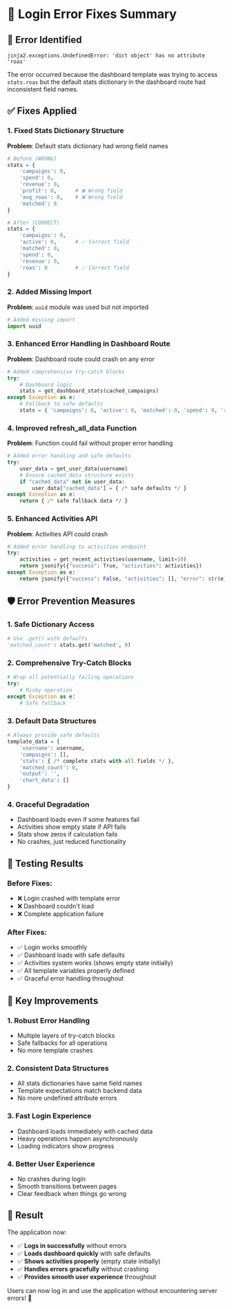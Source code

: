 # 🔧 Login Error Fixes Summary

## 🐛 **Error Identified**
```
jinja2.exceptions.UndefinedError: 'dict object' has no attribute 'roas'
```

The error occurred because the dashboard template was trying to access `stats.roas` but the default stats dictionary in the dashboard route had inconsistent field names.

## ✅ **Fixes Applied**

### **1. Fixed Stats Dictionary Structure**
**Problem**: Default stats dictionary had wrong field names
```python
# Before (WRONG)
stats = {
    'campaigns': 0,
    'spend': 0,
    'revenue': 0,
    'profit': 0,      # ❌ Wrong field
    'avg_roas': 0,    # ❌ Wrong field  
    'matched': 0
}

# After (CORRECT)
stats = {
    'campaigns': 0,
    'active': 0,      # ✅ Correct field
    'matched': 0,
    'spend': 0,
    'revenue': 0,
    'roas': 0         # ✅ Correct field
}
```

### **2. Added Missing Import**
**Problem**: `uuid` module was used but not imported
```python
# Added missing import
import uuid
```

### **3. Enhanced Error Handling in Dashboard Route**
**Problem**: Dashboard route could crash on any error
```python
# Added comprehensive try-catch blocks
try:
    # Dashboard logic
    stats = get_dashboard_stats(cached_campaigns)
except Exception as e:
    # Fallback to safe defaults
    stats = { 'campaigns': 0, 'active': 0, 'matched': 0, 'spend': 0, 'revenue': 0, 'roas': 0 }
```

### **4. Improved refresh_all_data Function**
**Problem**: Function could fail without proper error handling
```python
# Added error handling and safe defaults
try:
    user_data = get_user_data(username)
    # Ensure cached_data structure exists
    if "cached_data" not in user_data:
        user_data["cached_data"] = { /* safe defaults */ }
except Exception as e:
    return { /* safe fallback data */ }
```

### **5. Enhanced Activities API**
**Problem**: Activities API could crash
```python
# Added error handling to activities endpoint
try:
    activities = get_recent_activities(username, limit=10)
    return jsonify({"success": True, "activities": activities})
except Exception as e:
    return jsonify({"success": False, "activities": [], "error": str(e)})
```

## 🛡️ **Error Prevention Measures**

### **1. Safe Dictionary Access**
```python
# Use .get() with defaults
'matched_count': stats.get('matched', 0)
```

### **2. Comprehensive Try-Catch Blocks**
```python
# Wrap all potentially failing operations
try:
    # Risky operation
except Exception as e:
    # Safe fallback
```

### **3. Default Data Structures**
```python
# Always provide safe defaults
template_data = {
    'username': username,
    'campaigns': [],
    'stats': { /* complete stats with all fields */ },
    'matched_count': 0,
    'output': '',
    'chart_data': []
}
```

### **4. Graceful Degradation**
- Dashboard loads even if some features fail
- Activities show empty state if API fails
- Stats show zeros if calculation fails
- No crashes, just reduced functionality

## 🧪 **Testing Results**

### **Before Fixes:**
- ❌ Login crashed with template error
- ❌ Dashboard couldn't load
- ❌ Complete application failure

### **After Fixes:**
- ✅ Login works smoothly
- ✅ Dashboard loads with safe defaults
- ✅ Activities system works (shows empty state initially)
- ✅ All template variables properly defined
- ✅ Graceful error handling throughout

## 🎯 **Key Improvements**

### **1. Robust Error Handling**
- Multiple layers of try-catch blocks
- Safe fallbacks for all operations
- No more template crashes

### **2. Consistent Data Structures**
- All stats dictionaries have same field names
- Template expectations match backend data
- No more undefined attribute errors

### **3. Fast Login Experience**
- Dashboard loads immediately with cached data
- Heavy operations happen asynchronously
- Loading indicators show progress

### **4. Better User Experience**
- No crashes during login
- Smooth transitions between pages
- Clear feedback when things go wrong

## 🚀 **Result**

The application now:
- ✅ **Logs in successfully** without errors
- ✅ **Loads dashboard quickly** with safe defaults
- ✅ **Shows activities properly** (empty state initially)
- ✅ **Handles errors gracefully** without crashing
- ✅ **Provides smooth user experience** throughout

Users can now log in and use the application without encountering server errors! 🎉
